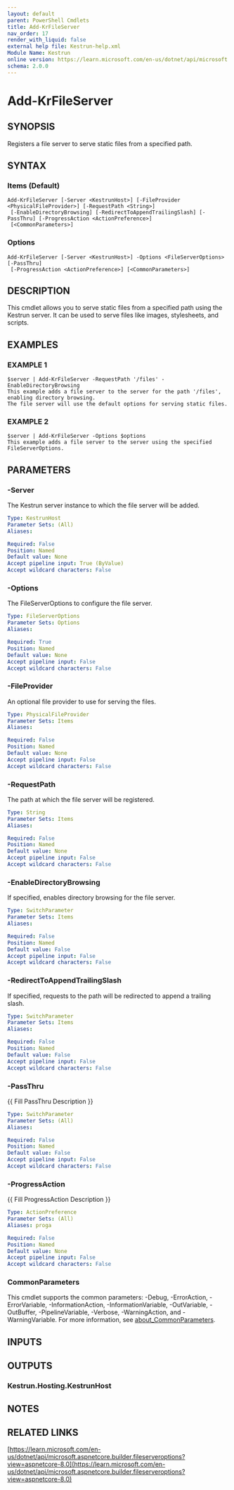 ```yaml
---
layout: default
parent: PowerShell Cmdlets
title: Add-KrFileServer
nav_order: 17
render_with_liquid: false
external help file: Kestrun-help.xml
Module Name: Kestrun
online version: https://learn.microsoft.com/en-us/dotnet/api/microsoft.aspnetcore.builder.fileserveroptions?view=aspnetcore-8.0
schema: 2.0.0
---
```


# Add-KrFileServer

## SYNOPSIS
Registers a file server to serve static files from a specified path.

## SYNTAX

### Items (Default)
```
Add-KrFileServer [-Server <KestrunHost>] [-FileProvider <PhysicalFileProvider>] [-RequestPath <String>]
 [-EnableDirectoryBrowsing] [-RedirectToAppendTrailingSlash] [-PassThru] [-ProgressAction <ActionPreference>]
 [<CommonParameters>]
```

### Options
```
Add-KrFileServer [-Server <KestrunHost>] -Options <FileServerOptions> [-PassThru]
 [-ProgressAction <ActionPreference>] [<CommonParameters>]
```

## DESCRIPTION
This cmdlet allows you to serve static files from a specified path using the Kestrun server.
It can be used to serve files like images, stylesheets, and scripts.

## EXAMPLES

### EXAMPLE 1
```
$server | Add-KrFileServer -RequestPath '/files' -EnableDirectoryBrowsing
This example adds a file server to the server for the path '/files', enabling directory browsing.
The file server will use the default options for serving static files.
```

### EXAMPLE 2
```
$server | Add-KrFileServer -Options $options
This example adds a file server to the server using the specified FileServerOptions.
```

## PARAMETERS

### -Server
The Kestrun server instance to which the file server will be added.

```yaml
Type: KestrunHost
Parameter Sets: (All)
Aliases:

Required: False
Position: Named
Default value: None
Accept pipeline input: True (ByValue)
Accept wildcard characters: False
```

### -Options
The FileServerOptions to configure the file server.

```yaml
Type: FileServerOptions
Parameter Sets: Options
Aliases:

Required: True
Position: Named
Default value: None
Accept pipeline input: False
Accept wildcard characters: False
```

### -FileProvider
An optional file provider to use for serving the files.

```yaml
Type: PhysicalFileProvider
Parameter Sets: Items
Aliases:

Required: False
Position: Named
Default value: None
Accept pipeline input: False
Accept wildcard characters: False
```

### -RequestPath
The path at which the file server will be registered.

```yaml
Type: String
Parameter Sets: Items
Aliases:

Required: False
Position: Named
Default value: None
Accept pipeline input: False
Accept wildcard characters: False
```

### -EnableDirectoryBrowsing
If specified, enables directory browsing for the file server.

```yaml
Type: SwitchParameter
Parameter Sets: Items
Aliases:

Required: False
Position: Named
Default value: False
Accept pipeline input: False
Accept wildcard characters: False
```

### -RedirectToAppendTrailingSlash
If specified, requests to the path will be redirected to append a trailing slash.

```yaml
Type: SwitchParameter
Parameter Sets: Items
Aliases:

Required: False
Position: Named
Default value: False
Accept pipeline input: False
Accept wildcard characters: False
```

### -PassThru
{{ Fill PassThru Description }}

```yaml
Type: SwitchParameter
Parameter Sets: (All)
Aliases:

Required: False
Position: Named
Default value: False
Accept pipeline input: False
Accept wildcard characters: False
```

### -ProgressAction
{{ Fill ProgressAction Description }}

```yaml
Type: ActionPreference
Parameter Sets: (All)
Aliases: proga

Required: False
Position: Named
Default value: None
Accept pipeline input: False
Accept wildcard characters: False
```

### CommonParameters
This cmdlet supports the common parameters: -Debug, -ErrorAction, -ErrorVariable, -InformationAction, -InformationVariable, -OutVariable, -OutBuffer, -PipelineVariable, -Verbose, -WarningAction, and -WarningVariable. For more information, see [about_CommonParameters](http://go.microsoft.com/fwlink/?LinkID=113216).

## INPUTS

## OUTPUTS

### Kestrun.Hosting.KestrunHost
## NOTES

## RELATED LINKS

[https://learn.microsoft.com/en-us/dotnet/api/microsoft.aspnetcore.builder.fileserveroptions?view=aspnetcore-8.0](https://learn.microsoft.com/en-us/dotnet/api/microsoft.aspnetcore.builder.fileserveroptions?view=aspnetcore-8.0)

